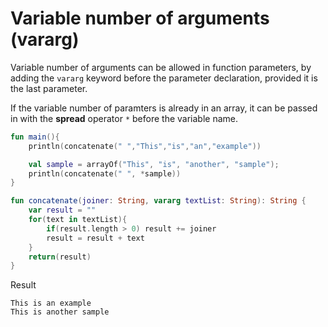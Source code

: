# Variable number of arguments (vararg)

Variable number of arguments can be allowed in function parameters, by adding the `vararg` keyword before the parameter declaration, provided it is the last parameter.

If the variable number of paramters is already in an array, it can be passed in with the **spread** operator `*` before the variable name.

```kotlin
fun main(){
	println(concatenate(" ","This","is","an","example"))

	val sample = arrayOf("This", "is", "another", "sample");
	println(concatenate(" ", *sample))
}

fun concatenate(joiner: String, vararg textList: String): String {
	var result = ""
	for(text in textList){
		if(result.length > 0) result += joiner
		result = result + text
	}
	return(result)
}
```

Result
```
This is an example
This is another sample
```